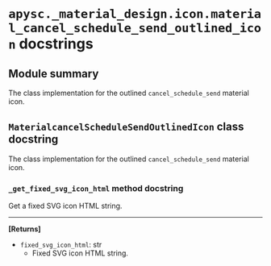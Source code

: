 # `apysc._material_design.icon.material_cancel_schedule_send_outlined_icon` docstrings

## Module summary

The class implementation for the outlined `cancel_schedule_send` material icon.

## `MaterialcancelScheduleSendOutlinedIcon` class docstring

The class implementation for the outlined `cancel_schedule_send` material icon.

### `_get_fixed_svg_icon_html` method docstring

Get a fixed SVG icon HTML string.<hr>

**[Returns]**

- `fixed_svg_icon_html`: str
  - Fixed SVG icon HTML string.